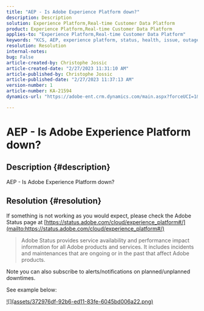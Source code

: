 ```yaml
---
title: "AEP - Is Adobe Experience Platform down?"
description: Description
solution: Experience Platform,Real-time Customer Data Platform
product: Experience Platform,Real-time Customer Data Platform
applies-to: "Experience Platform,Real-time Customer Data Platform"
keywords: "KCS, AEP, experience platform, status, health, issue, outage"
resolution: Resolution
internal-notes: 
bug: False
article-created-by: Christophe Jossic
article-created-date: "2/27/2023 11:31:10 AM"
article-published-by: Christophe Jossic
article-published-date: "2/27/2023 11:37:13 AM"
version-number: 1
article-number: KA-21594
dynamics-url: "https://adobe-ent.crm.dynamics.com/main.aspx?forceUCI=1&pagetype=entityrecord&etn=knowledgearticle&id=1542b935-92b6-ed11-83fe-6045bd006a22"

---
```

# AEP - Is Adobe Experience Platform down?

## Description {#description}

AEP - Is Adobe Experience Platform down?

## Resolution {#resolution}


If something is not working as you would expect, please check the Adobe Status page at [https://status.adobe.com/cloud/experience_platform#/](mailto:https://status.adobe.com/cloud/experience_platform#/)


> Adobe Status provides service availability and performance impact information for all Adobe products and services. It includes incidents and maintenances that are ongoing or in the past that affect Adobe products.


Note you can also subscribe to alerts/notifications on planned/unplanned downtimes.



See example below:

[!\[\](assets/372976df-92b6-ed11-83fe-6045bd006a22.png)](https://status.adobe.com/cloud/experience_platform#/)




